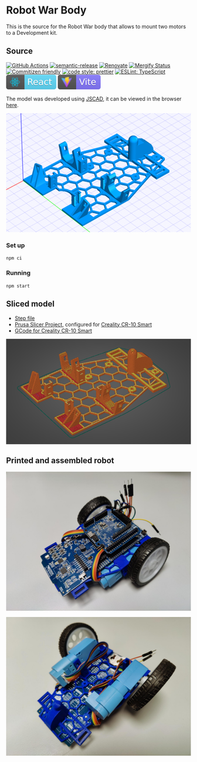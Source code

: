 # Robot War Body

This is the source for the Robot War body that allows to mount two motors to a
Development kit.

## Source

[![GitHub Actions](https://github.com/nordicplayground/robot-war-body/workflows/Test%20and%20Release/badge.svg)](https://github.com/nordicplayground/robot-war-body/actions)
[![semantic-release](https://img.shields.io/badge/%20%20%F0%9F%93%A6%F0%9F%9A%80-semantic--release-e10079.svg)](https://github.com/semantic-release/semantic-release)
[![Renovate](https://img.shields.io/badge/renovate-enabled-brightgreen.svg)](https://renovatebot.com)
[![Mergify Status](https://img.shields.io/endpoint.svg?url=https://api.mergify.com/v1/badges/nordicplayground/robot-war-body)](https://mergify.io)
[![Commitizen friendly](https://img.shields.io/badge/commitizen-friendly-brightgreen.svg)](http://commitizen.github.io/cz-cli/)
[![code style: prettier](https://img.shields.io/badge/code_style-prettier-ff69b4.svg)](https://github.com/prettier/prettier/)
[![ESLint: TypeScript](https://img.shields.io/badge/ESLint-TypeScript-blue.svg)](https://github.com/typescript-eslint/typescript-eslint)
[![React](https://github.com/aleen42/badges/raw/master/src/react.svg)](https://reactjs.org/)
[![Vite](https://github.com/aleen42/badges/raw/master/src/vitejs.svg)](https://vitejs.dev/)

The model was developed using [JSCAD](https://github.com/jscad/JSCAD.org), it
can be viewed in the browser
[here](https://nordicplayground.github.io/robot-war-body/).

![3D Model](./artifacts/3d-model.png)

### Set up

    npm ci

### Running

    npm start

## Sliced model

- [Step file](./artifacts/robot-body.stl)
- [Prusa Slicer Project](./artifacts/robot-body.3mf), configured for
  [Creality CR-10 Smart](https://www.creality.com/products/creality-cr-10-smart-3d-printer)
- [GCode for Creality CR-10 Smart](./artifacts/robot-body_3h37m_0.20mm_210C_PLA_CR10SMART.gcode)

![Sliced Model](./artifacts/sliced-model.png)

## Printed and assembled robot

![Top](./artifacts/robot-top.png)

![Bottom](./artifacts/robot-bottom.png)
